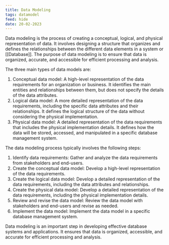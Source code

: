```yaml
---
title: Data Modeling
tags: datamodel
feed: hide
date: 20-02-2023
---
```

Data modeling is the process of creating a conceptual, logical, and physical representation of data. It involves designing a structure that organizes and defines the relationships between the different data elements in a system or [[Database]]. The purpose of data modeling is to ensure that data is organized, accurate, and accessible for efficient processing and analysis.

The three main types of data models are:

1.  Conceptual data model: A high-level representation of the data requirements for an organization or business. It identifies the main entities and relationships between them, but does not specify the details of the data attributes.
2.  Logical data model: A more detailed representation of the data requirements, including the specific data attributes and their relationships. It defines the logical structure of the data without considering the physical implementation.
3.  Physical data model: A detailed representation of the data requirements that includes the physical implementation details. It defines how the data will be stored, accessed, and manipulated in a specific database management system.

The data modeling process typically involves the following steps:

1.  Identify data requirements: Gather and analyze the data requirements from stakeholders and end-users.
2.  Create the conceptual data model: Develop a high-level representation of the data requirements.
3.  Create the logical data model: Develop a detailed representation of the data requirements, including the data attributes and relationships.
4.  Create the physical data model: Develop a detailed representation of the data requirements, including the physical implementation details.
5.  Review and revise the data model: Review the data model with stakeholders and end-users and revise as needed.
6.  Implement the data model: Implement the data model in a specific database management system.

Data modeling is an important step in developing effective database systems and applications. It ensures that data is organized, accessible, and accurate for efficient processing and analysis.